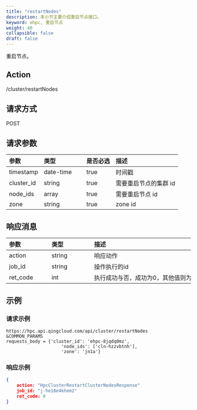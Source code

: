 ```yaml
---
title: "restartNodes"
description: 本小节主要介绍重启节点接口。 
keyword: ehpc, 重启节点
weight: 40
collapsible: false
draft: false
---
```


重启节点。

## Action

/cluster/restartNodes

## 请求方式

POST

## 请求参数

| 参数       | <span style="display:inline-block;width:100px">类型</span> | 是否必选 | 描述                  |
| :--------- | :--------------------------------------------------------- | :------- | :-------------------- |
| timestamp  | date-time                                                  | true     | 时间戳                |
| cluster_id | string                                                     | true     | 需要重启节点的集群 id |
| node_ids   | array                                                      | true     | 需要重启节点 id       |
| zone       | string                                                     | true     | zone id               |

## 响应消息

| <span style="display:inline-block;width:100px">参数</span> | <span style="display:inline-block;width:100px">类型</span> | <span style="display:inline-block;width:380px">描述</span> | 取值样例                              |
| :--------------------------------------------------------- | :--------------------------------------------------------- | :--------------------------------------------------------- | ------------------------------------- |
| action                                                     | string                                                     | 响应动作                                                   | HpcClusterRestartClusterNodesResponse |
| job_id                                                     | string                                                     | 操作执行的id                                               | j-xxxxx                               |
| ret_code                                                   | int                                                        | 执行成功与否，成功为0，其他值则为错误代码                  | 0                                     |

## 示例

### 请求示例

```url
https://hpc.api.qingcloud.com/api/cluster/restartNodes
&COMMON_PARAMS
requests_body = {'cluster_id': 'ehpc-8jqdq0mz',
                     'node_ids': ['cln-hzzvbtnh'],  
                     'zone': 'jn1a'}
```

### 响应示例

```json
{
	action: "HpcClusterRestartClusterNodesResponse"
	job_id: "j-he18e4khem2"
	ret_code: 0
}
```
